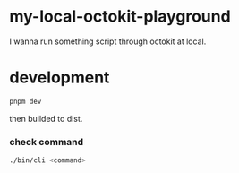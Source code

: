 # my-local-octokit-playground
I wanna run something script through octokit at local.

# development

```bash
pnpm dev
```

then builded to dist.

### check command

```bash
./bin/cli <command>
```
